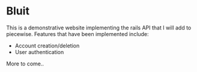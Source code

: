 # Bluit

This is a demonstrative website implementing the rails API that I will add to piecewise. Features that have been implemented include:

* Account creation/deletion
* User authentication

More to come..
